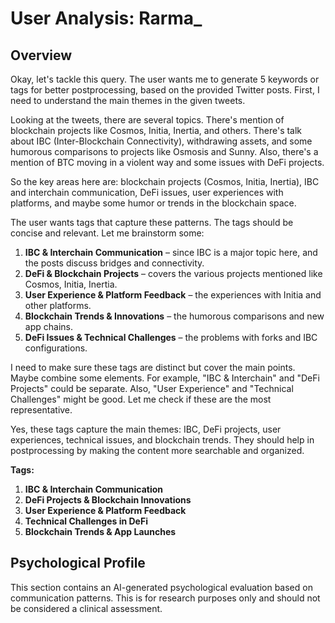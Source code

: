 # User Analysis: Rarma_

## Overview

<think>
Okay, let's tackle this query. The user wants me to generate 5 keywords or tags for better postprocessing, based on the provided Twitter posts. First, I need to understand the main themes in the given tweets.

Looking at the tweets, there are several topics. There's mention of blockchain projects like Cosmos, Initia, Inertia, and others. There's talk about IBC (Inter-Blockchain Connectivity), withdrawing assets, and some humorous comparisons to projects like Osmosis and Sunny. Also, there's a mention of BTC moving in a violent way and some issues with DeFi projects.

So the key areas here are: blockchain projects (Cosmos, Initia, Inertia), IBC and interchain communication, DeFi issues, user experiences with platforms, and maybe some humor or trends in the blockchain space.

The user wants tags that capture these patterns. The tags should be concise and relevant. Let me brainstorm some:

1. **IBC & Interchain Communication** – since IBC is a major topic here, and the posts discuss bridges and connectivity.
2. **DeFi & Blockchain Projects** – covers the various projects mentioned like Cosmos, Initia, Inertia.
3. **User Experience & Platform Feedback** – the experiences with Initia and other platforms.
4. **Blockchain Trends & Innovations** – the humorous comparisons and new app chains.
5. **DeFi Issues & Technical Challenges** – the problems with forks and IBC configurations.

I need to make sure these tags are distinct but cover the main points. Maybe combine some elements. For example, "IBC & Interchain" and "DeFi Projects" could be separate. Also, "User Experience" and "Technical Challenges" might be good. Let me check if these are the most representative.

Yes, these tags capture the main themes: IBC, DeFi projects, user experiences, technical issues, and blockchain trends. They should help in postprocessing by making the content more searchable and organized.
</think>

**Tags:**  
1. **IBC & Interchain Communication**  
2. **DeFi Projects & Blockchain Innovations**  
3. **User Experience & Platform Feedback**  
4. **Technical Challenges in DeFi**  
5. **Blockchain Trends & App Launches**

## Psychological Profile

This section contains an AI-generated psychological evaluation based on communication patterns. This is for research purposes only and should not be considered a clinical assessment.
